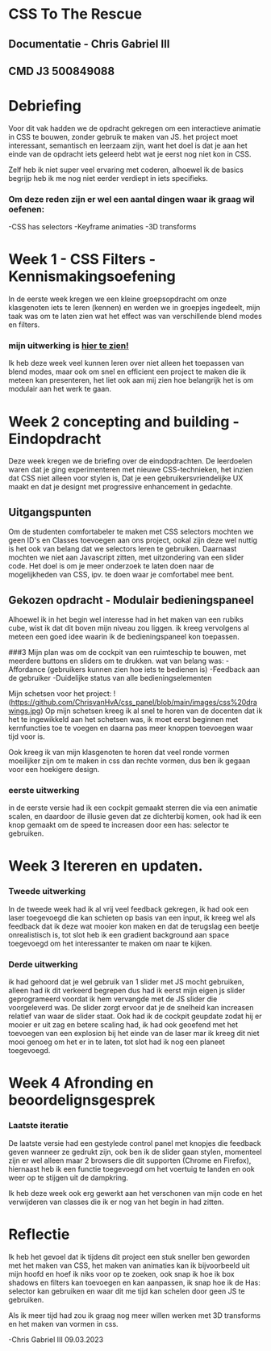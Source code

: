 # CSS To The Rescue

## Documentatie - Chris Gabriel III
## CMD J3 500849088




# Debriefing 

Voor dit vak hadden we de opdracht gekregen om een interactieve animatie in CSS te bouwen, zonder gebruik te maken van JS.
het project moet interessant, semantisch en leerzaam zijn, want het doel is dat je aan het einde van de opdracht iets geleerd
hebt wat je eerst nog niet kon in CSS. 

Zelf heb ik niet super veel ervaring met coderen, alhoewel ik de basics begrijp heb ik me nog niet eerder verdiept in iets
specifieks.

### Om deze reden zijn er wel een aantal dingen waar ik graag wil oefenen:
-CSS has selectors
-Keyframe animaties
-3D transforms



# Week 1 - CSS Filters - Kennismakingsoefening

In de eerste week kregen we een kleine groepsopdracht om onze klasgenoten iets te leren (kennen) en werden we in groepjes
ingedeelt, mijn taak was om te laten zien wat het effect was van verschillende blend modes en filters.

### mijn uitwerking is [hier te zien!](https://chrisvanhva.github.io/MinorwebCSS/)

Ik heb deze week veel kunnen leren over niet alleen het toepassen van blend modes, maar ook om snel en efficient een project 
te maken die ik meteen kan presenteren, het liet ook aan mij zien hoe belangrijk het is om modulair aan het werk te gaan.



# Week 2 concepting and building - Eindopdracht

Deze week kregen we de briefing over de eindopdrachten.
De leerdoelen waren dat je ging experimenteren met nieuwe CSS-technieken, het inzien dat CSS niet alleen voor stylen is,
Dat je een gebruikersvriendelijke UX maakt en dat je designt met progressive enhancement in gedachte.

## Uitgangspunten

Om de studenten comfortabeler te maken met CSS selectors mochten we geen ID's en Classes toevoegen aan ons project, 
ookal zijn deze wel nuttig is het ook van belang dat we selectors leren te gebruiken.
Daarnaast mochten we niet aan Javascript zitten, met uitzondering van een slider code.
Het doel is om je meer onderzoek te laten doen naar de mogelijkheden van CSS, ipv. te doen waar je comfortabel mee bent.

## Gekozen opdracht - Modulair bedieningspaneel
Alhoewel ik in het begin wel interesse had in het maken van een rubiks cube, wist ik dat dit boven mijn niveau zou liggen.
ik kreeg vervolgens al meteen een goed idee waarin ik de bedieningspaneel kon toepassen.

###3 Mijn plan was om de cockpit van een ruimteschip te bouwen, met meerdere buttons en sliders om te drukken.
wat van belang was:
-Affordance (gebruikers kunnen zien hoe iets te bedienen is)
-Feedback aan de gebruiker
-Duidelijke status van alle bedieningselementen

Mijn schetsen voor het project:
!(https://github.com/ChrisvanHvA/css_panel/blob/main/images/css%20drawings.jpg)
Op mijn schetsen kreeg ik al snel te horen van de docenten dat ik het te ingewikkeld aan het schetsen was, ik moet eerst
beginnen met kernfuncties toe te voegen en daarna pas meer knoppen toevoegen waar tijd voor is.

Ook kreeg ik van mijn klasgenoten te horen dat veel ronde vormen moeilijker zijn om te maken in css dan rechte vormen, dus
ben ik gegaan voor een hoekigere design.

### eerste uitwerking

in de eerste versie had ik een cockpit gemaakt sterren die via een animatie scalen, en daardoor de illusie geven dat ze 
dichterbij komen, ook had ik een knop gemaakt om de speed te increasen door een has: selector te gebruiken.



# Week 3 Itereren en updaten.

### Tweede uitwerking

In de tweede week had ik al vrij veel feedback gekregen, ik had ook een laser toegevoegd die kan schieten op basis
van een input, ik kreeg wel als feedback dat ik deze wat mooier kon maken en dat de terugslag een beetje onrealistisch
is, tot slot heb ik een gradient background aan space toegevoegd om het interessanter te maken om naar te kijken.

### Derde uitwerking

ik had gehoord dat je wel gebruik van 1 slider met JS mocht gebruiken, alleen had ik dit verkeerd begrepen dus had ik 
eerst mijn eigen js slider geprogrameerd voordat ik hem vervangde met de JS slider die voorgeleverd was.
De slider zorgt ervoor dat je de snelheid kan increasen relatief van waar de slider staat.
Ook had ik de cockpit geupdate zodat hij er mooier er uit zag en betere scaling had, ik had ook geoefend met het toevoegen
van een explosion bij het einde van de laser mar ik kreeg dit niet mooi genoeg om het er in te laten, tot slot had ik
nog een planeet toegevoegd.


# Week 4 Afronding en beoordelignsgesprek


### Laatste iteratie

De laatste versie had een gestylede control panel met knopjes die feedback geven wanneer ze gedrukt zijn, ook ben ik de
slider gaan stylen, momenteel zijn er wel alleen maar 2 browsers die dit supporten (Chrome en Firefox), hiernaast heb ik
een functie toegevoegd om het voertuig te landen en ook weer op te stijgen uit de dampkring.

Ik heb deze week ook erg gewerkt aan het verschonen van mijn code en het verwijderen van classes die ik er nog van het
begin in had zitten.

# Reflectie

Ik heb het gevoel dat ik tijdens dit project een stuk sneller ben geworden met het maken van CSS, het maken van animaties
kan ik bijvoorbeeld uit mijn hoofd en hoef ik niks voor op te zoeken, ook snap ik hoe ik box shadows en filters kan toevoegen
en kan aanpassen, ik snap hoe ik de Has: selector kan gebruiken en waar dit me tijd kan schelen door geen JS te gebruiken.

Als ik meer tijd had zou ik graag nog meer willen werken met 3D transforms en het maken van vormen in css.

-Chris Gabriel III 09.03.2023
